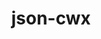 ---
title: "json-cwx"
layout: cache
categories: [package, develop]
meta: {"versions": ["0.12"], "compilers": ["gcc@=11.4.0"], "oss": ["ubuntu22.04"], "platforms": ["linux"], "targets": ["x86_64_v3"], "stacks": ["root", "tutorial"], "num_specs": 2, "num_specs_by_stack": {"tutorial": 2, "root": 2}}
spec_details: [{"hash": "cim6sfrik5tldyjtdkohk6p66oyeinc4", "compiler": "gcc@=11.4.0", "versions": ["0.12"], "os": "ubuntu22.04", "platform": "linux", "target": "x86_64_v3", "variants": ["build_system=autotools"], "stacks": ["tutorial", "root"], "size": "-", "tarball": "https://binaries.spack.io/develop/build_cache/linux-ubuntu22.04-x86_64_v3/gcc-11.4.0/json-cwx-0.12/linux-ubuntu22.04-x86_64_v3-gcc-11.4.0-json-cwx-0.12-cim6sfrik5tldyjtdkohk6p66oyeinc4.spack"}, {"hash": "olgc3fn4xcli6niekabpc4gztztt22rv", "compiler": "gcc@=11.4.0", "versions": ["0.12"], "os": "ubuntu22.04", "platform": "linux", "target": "x86_64_v3", "variants": ["build_system=autotools"], "stacks": ["tutorial", "root"], "size": "-", "tarball": "https://binaries.spack.io/develop/build_cache/linux-ubuntu22.04-x86_64_v3/gcc-11.4.0/json-cwx-0.12/linux-ubuntu22.04-x86_64_v3-gcc-11.4.0-json-cwx-0.12-olgc3fn4xcli6niekabpc4gztztt22rv.spack"}]
---